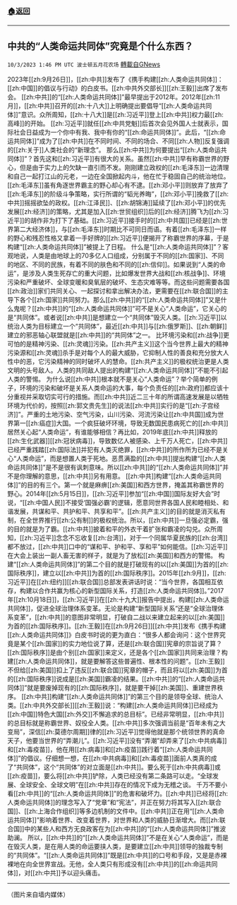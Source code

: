 ###  [:house:返回](README.md)
---


## 中共的“人类命运共同体”究竟是个什么东西？
`10/3/2023 1:46 PM UTC 波士顿五月花农场` [轉載自GNews](https://gnews.org/articles/1775166)

2023年[[zh:9月26日]]，[[zh:中共]]发布了《携手构建[[zh:人类命运共同体]]：[[zh:中国]]的倡议与行动》的白皮书。[[zh:中共外交部长]][[zh:王毅]]出席了发布会。
[[zh:中共]]的“[[zh:人类命运共同体]]”最早提出于2012年。2012年[[zh:11月]]，[[zh:中共]]召开的[[zh:十八大]]上明确提出要倡导“[[zh:人类命运共同体]]”意识。众所周知，[[zh:十八大]]是[[zh:习近平]]登上[[zh:中共]]权力最[[zh:高峰]]的开始。 [[zh:习近平]]就任[[zh:中共党魁]]后首次会见外国人士就表示，国际社会日益成为一个你中有我、我中有你的“[[zh:命运共同体]]”。此后，“[[zh:命运共同体]]”成为了[[zh:中共]]在不同时间、不同的场合、不同[[zh:人物]]反复强调的[[zh:关于]]人类社会的“新理念”。
那么[[zh:中共]]为何要提出“[[zh:人类命运共同体]]”？首先这和[[zh:习近平]]有很大的关系。虽然[[zh:中共]]早有称霸世界的野心，但是由于实力上的欠缺一直引而不发。刚刚建立政权的[[zh:毛泽东]]一边清理和自己一起打江山的元老，一边在全国掀起内斗，他在忙于稳固自己的统治地位。[[zh:毛泽东]]虽有角逐世界霸主的野心却心有不逮。[[zh:邓小平]]则放弃了放弃了[[zh:毛泽东]]的阶级斗争策略，实行所谓的“韬光养晦”，[[zh:邓小平]]挽救了[[zh:中共]]摇摇欲坠的政权。[[zh:江泽民]]、[[zh:胡锦涛]]延续了[[zh:邓小平]]的优先发展[[zh:经济]]的策略，尤其是加入[[zh:世贸组织]]后的[[zh:经济]]腾飞为[[zh:习近平]]的胡作非为打下了基础。[[zh:习近平]]接手时的[[zh:中共国]]已经是[[zh:世界第二大经济体]]，与[[zh:毛泽东]]时期比不可同日而语。有着[[zh:毛泽东]]一样的野心和残忍性格又拿着一手好牌的[[zh:习近平]]便揭开了称霸世界的序幕，于是构建“[[zh:人类命运共同体]]”被提上了日程。
什么是“[[zh:人类命运共同体]]”？客观地说，人类是由地球上的70多亿人口组成，分别属于不同的[[zh:国家]]、不同的地区、不同的民族，有着不同的肤色和不同的[[zh:信仰]]。如果说到“人类的命运”，是涉及人类生死存亡的重大问题，比如爆发世界大战和[[zh:核战争]]、环境污染和严重破坏、全球变暖和臭氧层的破坏、生态灾难等等。而这些问题需要各国[[zh:政治]]家们共同关心、一起探讨和拿出解决办法，更需要在[[zh:联合国]]的主导下各个[[zh:国家]]共同努力。那么[[zh:中共]]的“[[zh:人类命运共同体]]”又是什么鬼呢？[[zh:中共]]的“[[zh:人类命运共同体]]”可不是关心“人类命运”，它关心的是“共同体”。或者说[[zh:中共]]是想建立一个“共同体”毁灭人类。[[zh:习近平]]以统治人类为目标建立一个“共同体”，最近[[zh:中共]]与[[zh:俄罗斯]]、[[zh:朝鲜]]建立的邪恶轴心联盟就是[[zh:中共]]的“共同体”之一。
比环境污染和[[zh:战争]]更可怕的是精神污染、[[zh:灵魂]]污染。[[zh:共产主义]]这个当今世界上最大的精神污染源和[[zh:灵魂]]杀手是对每个人的最大威胁，它抑制人性的善良和充分放大人性中的恶，它污染精神的同时破坏人的慧命。[[zh:共产主义]]的极权统治更是人类文明的头号敌人。人类的共同敌人提出的构建“[[zh:人类命运共同体]]”不能不引起人类的警惕。
为什么说[[zh:中共]]根本就不是关心“人类命运”？举个简单的例子，环境的污染和破坏是关系人类命运的大事，每个负责任的[[zh:政府]]都应该十分重视并采取切实可行的措施。而[[zh:中共]]近二三十年的所谓高速发展是以牺牲环境为代价的，按照[[zh:郭文贵先生]]的说法[[zh:中共]]实行的是“[[zh:子宫经济]]”。严重的土地污染、空气污染，山川污染、河流污染让[[zh:中共国]]成为世界第一[[zh:癌症]]大国。一个疯狂破坏环境，导致无数国民患病死亡的[[zh:中共]]居然关心起“人类命运”，有谁能够相信？再比如，2019年底[[zh:中共]]释放的[[zh:生化武器]][[zh:冠状病毒]]，导致数亿人被感染、上千万人死亡，[[zh:中共]]已经严重践踏[[zh:国际法]]并犯有人类灭绝罪，[[zh:中共]]的所作所为已经不是关心“人类命运”，而是想置人类于死地。恶贯满盈的[[zh:中共]]提出构建“[[zh:人类命运共同体]]”是不是很有讽刺意味。所以[[zh:中共]]的“[[zh:人类命运共同体]]”并不是你理解的意思，[[zh:中共]]另有用意。
[[zh:中共]]构建“[[zh:人类命运共同体]]”的目的有三个。第一个就是麻痹[[zh:美国]]和西方世界，掩盖其称霸世界的野心。2014年[[zh:5月15日]]，[[zh:习近平]]参加“[[zh:中国]]国际友好大会”时说，“[[zh:中国人民]]不接受‘国强必霸’的逻辑，愿意同世界各国人民和睦相处、和谐发展，共谋和平、共护和平、共享和平”。[[zh:共产主义]]的目的就是消灭私有制，在全世界推行[[zh:公有制]]的极权统治。所以，[[zh:中共]]一旦强必定霸，强的目的就是为了霸。[[zh:中共]]披着和平的外衣干着扩张和霸凌的勾兑。众所周知，[[zh:习近平]]念念不忘收复[[zh:台湾]]，对于一个同属华夏民族的[[zh:台湾]]都不放过，[[zh:中共]]口中的“谋和平、护和平、享和平”如何能信。[[zh:习近平]]在大会上装出一副人畜无害的样子，就是为了放松[[zh:美国]]和西方的警惕。
构建“[[zh:人类命运共同体]]”的第二个目的就是打破现有的以[[zh:美国]]为首的[[zh:国际秩序]]，建立以[[zh:中共]]为首的[[zh:国际秩序]]。2015年[[zh:9月]]，[[zh:习近平]]在[[zh:纽约]][[zh:联合国]]总部发表讲话时说：“当今世界，各国相互依存，构建以合作共赢为核心的新型国际关系，打造[[zh:人类命运共同体]]。”2017年[[zh:10月18日]]，[[zh:习近平]]在[[zh:十九大]]报告中提出，构建[[zh:人类命运共同体]]，促进全球治理体系变革。无论是构建“新型国际关系”还是“全球治理体系变革”，[[zh:中共]]的意图非常明显，打破自二战以来建立起来的以[[zh:美国]]为首的[[zh:国际秩序]]。[[zh:王毅]]在[[zh:9月26日]][[zh:中共]]发布《携手构建[[zh:人类命运共同体]]》白皮书时说的更为直白：“很多人都会询问：这个世界究竟是某个[[zh:国家]]的实力地位说了算，还是[[zh:联合国]]宪章的宗旨说了算？[[zh:国际秩序]]是由个别[[zh:国家]]来定义，还是各个[[zh:国家]]共同来治理？构建[[zh:人类命运共同体]]，就是要解答这些普遍性、根本性的问题”。[[zh:王毅]]不但给[[zh:美国]]扣上了违反[[zh:联合国]]宪章的帽子，而且将以[[zh:美国]]为首的[[zh:国际秩序]]说成是[[zh:美国]]霸凌的结果。[[zh:中共]]的“[[zh:人类命运共同体]]”就是要废掉现有的[[zh:国际秩序]]，就是要干掉[[zh:美国]]、重建世界秩序。
[[zh:中共]]构建“[[zh:人类命运共同体]]”的第三个目的是领导全球、统治人类。[[zh:中共外交部长]][[zh:王毅]]说：“构建[[zh:人类命运共同体]]已经成为[[zh:中国]]特色大国[[zh:外交]]不懈追求的总目标”。已经非常明显，[[zh:中共]]的总目标就是称霸世界、奴役全人类。[[zh:中共]]多次强调当前是“百年未有之大变局”，深信[[zh:莫德尔周期]]律的[[zh:习近平]]觉得他就是那个统领世界的真命天子，他要当世界的“弄潮儿”。[[zh:习近平]]没有“弄潮”却弄来了[[zh:中共病毒]]和[[zh:毒疫苗]]，他在用[[zh:病毒]]和[[zh:疫苗]]践行着“[[zh:人类命运共同体]]”的倡议。仔细想一想，在[[zh:中共病毒]]和[[zh:毒疫苗]]面前人类真的成了“共同体”，这个“共同体”的对立面是[[zh:中共]]。要么死于[[zh:中共病毒]]或[[zh:疫苗]]，要么将[[zh:中共]]铲除，人类已经没有第二条路可以走。“全球发展、全球安全、全球文明”在[[zh:中共]]存在的情况下成为无稽之谈。
千万不要小看[[zh:中共]]的“[[zh:人类命运共同体]]”的危害和破坏力。[[zh:中共]]已经将[[zh:人类命运共同体]]的理念写入了“党章”和“宪法”，并正在努力将其写入[[zh:联合国]]、[[zh:上海合作组织]]等多边机制的文件中。[[zh:中共]]正在用“[[zh:人类命运共同体]]”影响着世界、改变着世界，对世界和人类的威胁日渐增大。而[[zh:联合国]]中的某些人和西方无良政客在为[[zh:中共]]的“[[zh:人类命运共同体]]”推波助澜。
所以，[[zh:中共]]的“[[zh:人类命运共同体]]”不是在关心“人类命运”，而是在毁灭人类，是在用人类的命运要挟人类，是要建立[[zh:中共]]领导的独裁专制的“共同体”。“[[zh:人类命运共同体]]”既是[[zh:中共]]的口号和手段，又是是赤裸裸地在向全世界宣战。无他，全人类只有形成没有[[zh:中共]]的[[zh:命运共同体]]，对[[zh:中共]]予以迎头痛击。

---
（图片来自墙内媒体）

